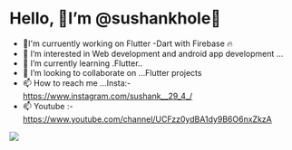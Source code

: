 # Hello, 👦I’m @sushankhole👋 
- 💼I'm curruently working on Flutter -Dart with Firebase 🔥
- 👀 I’m interested in Web development and android app development ...
- 🌱 I’m currently learning .Flutter..
- 💞️ I’m looking to collaborate on ...Flutter projects
- 📫 How to reach me ...Insta:-https://www.instagram.com/sushank__29_4_/
- 📫 Youtube :- https://www.youtube.com/channel/UCFzz0ydBA1dy9B6O6nxZkzA
<img src ="https://github-readme-stats.vercel.app/api?username=sushankhole&&show_icons=true&title_color=ffffff&icon_color=bb2acf&text_color=daf7dc&bg_color=151515">
<!---
sushankhole/sushankhole is a ✨ special ✨ repository because its `README.md` (this file) appears on your GitHub profile.
You can click the Preview link to take a look at your changes.
--->
